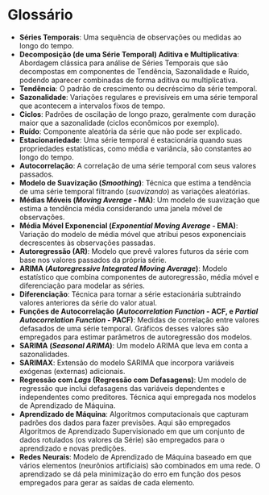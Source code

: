 # Glossário

* **Séries Temporais**: Uma sequência de observações ou medidas ao longo do tempo.
* **Decomposição (de uma Série Temporal) Aditiva e Multiplicativa**: Abordagem clássica para análise de Séries Temporais que são decompostas em componentes de Tendência, Sazonalidade e Ruído, podendo aparecer combinadas de forma aditiva ou multiplicativa.  
* **Tendência**: O padrão de crescimento ou decréscimo da série temporal.
* **Sazonalidade**: Variações regulares e previsíveis em uma série temporal que acontecem a intervalos fixos de tempo.
* **Ciclos**: Padrões de oscilação de longo prazo, geralmente com duração maior que a sazonalidade (ciclos econômicos por exemplo).
* **Ruído**: Componente aleatória da série que não pode ser explicado.
* **Estacionariedade**: Uma série temporal é estacionária quando suas propriedades estatísticas, como média e variância, são constantes ao longo do tempo.
* **Autocorrelação**: A correlação de uma série temporal com seus valores passados.
* **Modelo de Suavização (*Smoothing*)**: Técnica que estima a tendência de uma série temporal filtrando (*suavizando*) as variações aleatórias.
* **Médias Móveis (*Moving Average* - MA)**: Um modelo de suavização que estima a tendência média considerando uma janela móvel de observações.
* **Média Móvel Exponencial (*Exponential Moving Average* - EMA)**: Variação do modelo de média móvel que atribui pesos exponenciais decrescentes às observações passadas.
* **Autoregressão (AR)**: Modelo que prevê valores futuros da série com base nos valores passados da própria série.
* **ARIMA (*Autoregressive Integrated Moving Average*)**: Modelo estatístico que combina componentes de autoregressão, média móvel e diferenciação para modelar as séries.
* **Diferenciação**: Técnica para tornar a série estacionária subtraindo valores anteriores da série do valor atual. 
* **Funções de Autocorrelação (*Autocorrelation Function* - ACF, e *Partial Autocorrelation Function* - PACF)**: Medidas de correlação entre valores defasados de uma série temporal. Gráficos desses valores são empregados para estimar parâmetros de autoregressão dos modelos.
* **SARIMA (*Seasonal ARIMA*)**: Um modelo ARIMA que leva em conta a sazonalidades.
* **SARIMAX**: Extensão do modelo SARIMA que incorpora variáveis exógenas (externas) adicionais.
* **Regressão com *Lags* (Regressão com Defasagens)**: Um modelo de regressão que inclui defasagens das variáveis dependentes e independentes como preditores. Técnica aqui empregada nos modelos de Aprendizado de Máquina.
* **Aprendizado de Máquina**: Algoritmos computacionais que capturam padrões dos dados para fazer previsões. Aqui são empregados Algoritmos de Aprendizado Supervisionado em que um conjunto de dados rotulados (os valores da Série) são empregados para o aprendizado e novas predições.
* **Redes Neurais**: Modelo de Aprendizado de Máquina baseado em que vários elementos (neurônios artificiais) são combinados em uma rede. O aprendizado se dá pela minimização do erro em função dos pesos empregados para gerar as saídas de cada elemento. 
